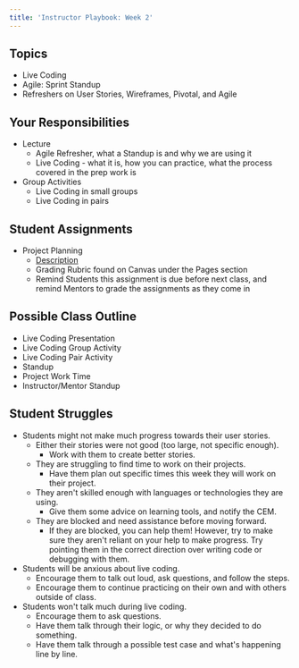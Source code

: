 ```yaml
---
title: 'Instructor Playbook: Week 2'
---
```


## Topics
* Live Coding
* Agile: Sprint Standup
* Refreshers on User Stories, Wireframes, Pivotal, and Agile

## Your Responsibilities
* Lecture
    * Agile Refresher, what a Standup is and why we are using it
    * Live Coding - what it is, how you can practice, what the process covered in the prep work is
* Group Activities
    * Live Coding in small groups
    * Live Coding in pairs

## Student Assignments
* Project Planning
    * [Description](../../assignments/planning/)
    * Grading Rubric found on Canvas under the Pages section
    * Remind Students this assignment is due before next class, and remind Mentors to grade the assignments as they come in

## Possible Class Outline
* Live Coding Presentation
* Live Coding Group Activity
* Live Coding Pair Activity
* Standup
* Project Work Time
* Instructor/Mentor Standup

## Student Struggles
* Students might not make much progress towards their user stories.
    * Either their stories were not good (too large, not specific enough).
        * Work with them to create better stories.
    * They are struggling to find time to work on their projects.
        * Have them plan out specific times this week they will work on their project.
    * They aren't skilled enough with languages or technologies they are using.
        * Give them some advice on learning tools, and notify the CEM.
    * They are blocked and need assistance before moving forward.
        * If they are blocked, you can help them! However, try to make sure they aren't reliant on your help to make progress. Try pointing them in the correct direction over writing code or debugging with them.
* Students will be anxious about live coding.
    * Encourage them to talk out loud, ask questions, and follow the steps.
    * Encourage them to continue practicing on their own and with others outside of class.
* Students won't talk much during live coding.
    * Encourage them to ask questions.
    * Have them talk through their logic, or why they decided to do something.
    * Have them talk through a possible test case and what's happening line by line.
